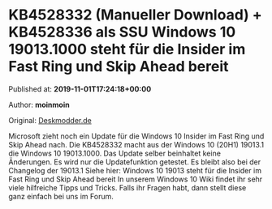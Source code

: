 
# KB4528332 (Manueller Download) + KB4528336 als SSU Windows 10 19013.1000 steht für die Insider im Fast Ring und Skip Ahead bereit

Published at: **2019-11-01T17:24:18+00:00**

Author: **moinmoin**

Original: [Deskmodder.de](https://www.deskmodder.de/blog/2019/11/01/kb4528332-manueller-download-kb4528336-als-ssu-windows-10-19013-1000-steht-fuer-die-insider-im-fast-ring-und-skip-ahead-bereit/)

Microsoft zieht noch ein Update für die Windows 10 Insider im Fast Ring und Skip Ahead nach. Die KB4528332 macht aus der Windows 10 (20H1) 19013.1 die Windows 10 19013.1000. Das Update selber beinhaltet keine Änderungen. Es wird nur die Updatefunktion getestet.
Es bleibt also bei der Changelog der 19013.1 Siehe hier: Windows 10 19013 steht für die Insider im Fast Ring und Skip Ahead bereit
In unserem Windows 10 Wiki findet ihr sehr viele hilfreiche Tipps und Tricks. Falls ihr Fragen habt, dann stellt diese ganz einfach bei uns im Forum.
